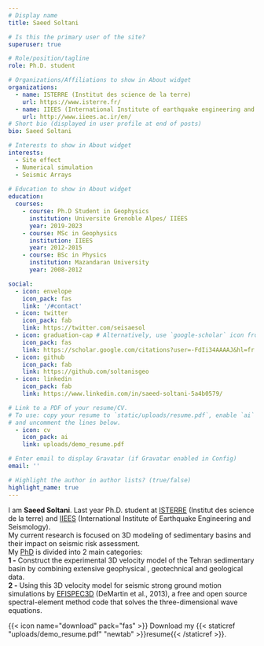 ```yaml
---
# Display name
title: Saeed Soltani

# Is this the primary user of the site?
superuser: true

# Role/position/tagline
role: Ph.D. student

# Organizations/Affiliations to show in About widget
organizations:
  - name: ISTERRE (Institut des science de la terre)
    url: https://www.isterre.fr/
  - name: IIEES (International Institute of earthquake engineering and seismology)
    url: http://www.iiees.ac.ir/en/
# Short bio (displayed in user profile at end of posts)
bio: Saeed Soltani

# Interests to show in About widget
interests:
  - Site effect
  - Numerical simulation
  - Seismic Arrays
  
# Education to show in About widget
education:
  courses:
    - course: Ph.D Student in Geophysics 
      institution: Universite Grenoble Alpes/ IIEES
      year: 2019-2023
    - course: MSc in Geophysics
      institution: IIEES
      year: 2012-2015
    - course: BSc in Physics
      institution: Mazandaran University
      year: 2008-2012

social:
  - icon: envelope
    icon_pack: fas
    link: '/#contact'
  - icon: twitter
    icon_pack: fab
    link: https://twitter.com/seisaesol
  - icon: graduation-cap # Alternatively, use `google-scholar` icon from `ai` icon pack
    icon_pack: fas
    link: https://scholar.google.com/citations?user=-FdIi34AAAAJ&hl=fr
  - icon: github
    icon_pack: fab
    link: https://github.com/soltanisgeo
  - icon: linkedin
    icon_pack: fab
    link: https://www.linkedin.com/in/saeed-soltani-5a4b0579/

# Link to a PDF of your resume/CV.
# To use: copy your resume to `static/uploads/resume.pdf`, enable `ai` icons in `params.toml`,
# and uncomment the lines below.
  - icon: cv
    icon_pack: ai
    link: uploads/demo_resume.pdf

# Enter email to display Gravatar (if Gravatar enabled in Config)
email: ''

# Highlight the author in author lists? (true/false)
highlight_name: true
---
```

I am **Saeed Soltani**. Last year Ph.D. student at [ISTERRE](https://www.isterre.fr) (Institut des science de la terre) and [IIEES](https://www.iiees.ac.ir) (International Institute of Earthquake Engineering and Seismology).<br />
My current research is focused on 3D modeling of sedimentary basins and their impact on seismic risk assessment.<br />
My [PhD](https://www.theses.fr/s212521) is divided into 2 main categories:<br />
**1 -** Construct the experimental 3D velocity model of the Tehran sedimentary basin by combining extensive geophysical , geotechnical and geological data.<br />
**2 -** Using this 3D velocity model for seismic strong ground motion simulations by [EFISPEC3D](http://efispec.free.fr/) (DeMartin et al., 2013),  a free and open source spectral-element method code that solves the three-dimensional wave equations.<br />
 
{{< icon name="download" pack="fas" >}} Download my {{< staticref "uploads/demo_resume.pdf" "newtab" >}}resume{{< /staticref >}}.
